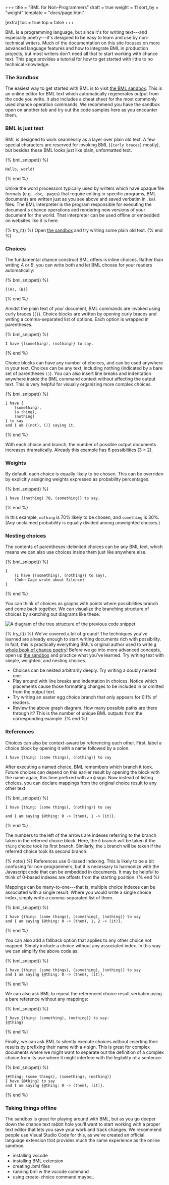 +++
title = "BML for Non-Programmers"
draft = true
weight = 11
sort_by = "weight"
template = "docs/page.html"

[extra]
toc = true
top = false
+++

BML is a programming language, but since it's for writing text---and especially poetry---it's designed to be easy to learn and use by non-technical writers. Much of the documentation on this site focuses on more advanced language features and how to integrate BML in production projects, but most writers don't need all that to start working with chance text. This page provides a tutorial for how to get started with little to no technical knowledge.

### The Sandbox

The easiest way to get started with BML is to visit [the BML sandbox](/sandbox). This is an online editor for BML text which automatically regenerates output from the code you write. It also includes a cheat sheet for the most commonly used chance operation commands. We recommend you have the sandbox open on another tab and try out the code samples here as you encounter them.

### BML is just text

BML is designed to work seamlessly as a layer over plain old text. A few special characters are reserved for invoking BML (`{curly braces}` mostly), but besides these BML looks just like plain, unformatted text.

{% bml_snippet() %}
```bml
Hello, world!
```
{% end %}

Unlike the word processors typically used by writers which have opaque file formats (e.g. `.doc`, `.pages`) that require editing in specific programs, BML documents are written just as you see above and saved verbatim in `.bml` files. The BML interpreter is the program responsible for executing the document's chance operations and rendering new versions of your document for the world. That interpreter can be used offline or embedded on websites like it is here.

{% try_it() %}
Open [the sandbox](/sandbox) and try writing some plain old text.
{% end %}

### Choices

The fundamental chance construct BML offers is inline choices. Rather than writing *A* or *B*, you can write both and let BML choose for your readers automatically:

{% bml_snippet() %}
```bml
{(A), (B)}
```
{% end %}

Amidst the plain text of your document, BML commands are invoked using curly braces (`{}`). Choice blocks are written by opening curly braces and writing a comma-separated list of options. Each option is wrapped in parentheses.

{% bml_snippet() %}
```bml
I have {(something), (nothing)} to say.
```
{% end %}

Choice blocks can have any number of choices, and can be used anywhere in your text. Choices can be any text, including nothing (indicated by a bare set of parentheses `()`). You can also insert line breaks and indentation anywhere inside the BML command context without affecting the output text. This is very helpful for visually organizing more complex choices.

{% bml_snippet() %}
```bml
I have {
    (something),
    (a thing),
    (nothing)
} to say
and I am {(not), ()} saying it.
```
{% end %}

With each choice and branch, the number of possible output documents increases dramatically. Already this example has 6 possibilities (3 × 2).

### Weights

By default, each choice is equally likely to be chosen. This can be overriden by explicitly assigning weights expressed as probability percentages.

{% bml_snippet() %}
```bml
I have {(nothing) 70, (something)} to say.
```
{% end %}

In this example, `nothing` is 70% likely to be chosen, and `something` is 30%. (Any unclaimed probability is equally divided among unweighted choices.)

### Nesting choices

The contents of parentheses-delimited choices can be any BML text, which means we can also use choices inside them just like anywhere else.

{% bml_snippet() %}
```bml
{
    (I have {(something), (nothing)} to say),
    (John Cage wrote about Silence)
}
```
{% end %}

You can think of choices as graphs with points where possibilities branch and come back together. We can visualize the branching structure of choices by sketching out diagrams like these:

![A diagram of the tree structure of the previous code snippet](/img/diagrams/nesting_choices.svg)

{% try_it() %}
We've covered a lot of ground! The techniques you've learned are already enough to start writing documents rich with possibility. In fact, this is practically everything BML's original author used to write [a whole book of chance poetry](https://weareinvitedtoclimb.org/)! Before we go into more advanced concepts, open up [the sandbox](/sandbox) and practice what you've learned. Try writing text with simple, weighted, and nesting choices.

- Choices can be nested arbitrarily deeply. Try writing a doubly nested one.
- Play around with line breaks and indentation in choices. Notice which placements cause those formatting changes to be included in or omitted from the output text.
- Try writing an easter egg choice branch that only appears for 0.1% of readers.
- Review the above graph diagram. How many possible paths are there through it? This is the number of unique BML outputs from the corresponding example.
{% end %}

### References

Choices can also be context-aware by referencing each other. First, label a choice block by opening it with a name followed by a colon.

```bml
I have {thing: (some things), (nothing)} to say
```

After executing a named choice, BML remembers which branch it took. Future choices can depend on this earlier result by opening the block with the name again, this time prefixed with an `@` sign. Now instead of listing choices, you can declare mappings from the original choice result to any other text. 

{% bml_snippet() %}
```bml
I have {thing: (some things), (nothing)} to say
```
```bml
and I am saying {@thing: 0 -> (them), 1 -> (it)}.
```
{% end %}

The numbers to the left of the arrows are indexes referring to the branch taken in the referred choice block. Here, the `0` branch will be taken if the `thing` choice took its first branch. Similarly, the `1` branch will be taken if the referred choice took its second branch.

{% note() %}
References use 0-based indexing. This is likely to be a bit confusing for non-programmers, but it is necessary to harmonize with the Javascript code that can be embedded in documents. It may be helpful to think of 0-based indexes are offsets from the starting position.
{% end %}

Mappings can be many-to-one---that is, multiple choice indexes can be associated with a single result. Where you would write a single choice index, simply write a comma-separated list of them.

{% bml_snippet() %}
```bml
I have {thing: (some things), (something), (nothing)} to say
and I am saying {@thing: 0 -> (them), 1, 2 -> (it)}.
```
{% end %}

You can also add a fallback option that applies to any other choice not mapped. Simply include a choice without any associated index. In this way we can simplify the above code as:

{% bml_snippet() %}
```bml
I have {thing: (some things), (something), (nothing)} to say
and I am saying {@thing: 0 -> (them), (it)}.
```
{% end %}

We can also ask BML to repeat the referenced choice result verbatim using a bare reference without any mappings:

{% bml_snippet() %}
```bml
I have {thing: (something), (nothing)} to say:
{@thing}
```
{% end %}

Finally, we can ask BML to silently execute choices without inserting their results by prefixing their name with a `#` sign. This is great for complex documents where we might want to separate out the definition of a complex choice from its use where it might interfere with the legibility of a sentence.

{% bml_snippet() %}
```bml
{#thing: (some things), (something), (nothing)}
I have {@thing} to say
and I am saying {@thing: 0 -> (them), (it)}.
```
{% end %}

### Taking things offline

The sandbox is great for playing around with BML, but as you go deeper down the chance text rabbit hole you'll want to start working with a proper text editor that lets you save your work and track changes. We recommend people use Visual Studio Code for this, as we've created an official language extension that provides much the same experience as the online sandbox.

- installing vscode
- installing BML extension
- creating .bml files
- running bml w the vscode command
- using create-choice command maybe..
